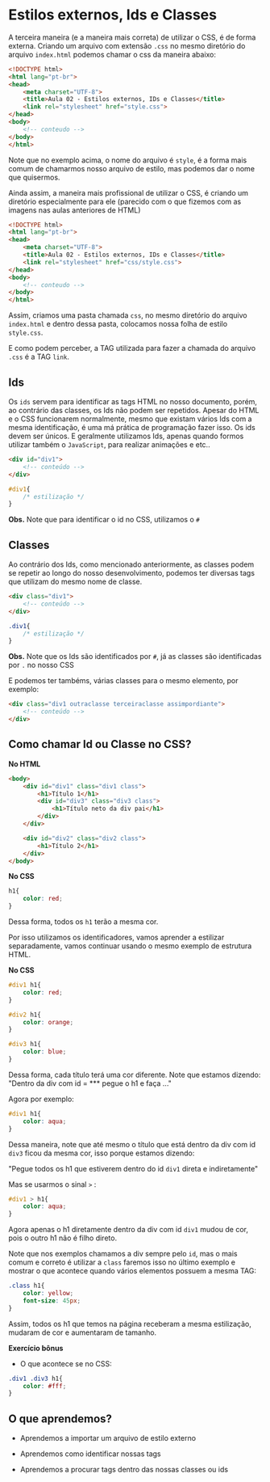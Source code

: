 # Estilos externos, Ids e Classes

A terceira maneira (e a maneira mais correta) de utilizar o CSS, é de forma externa.
Criando um arquivo com extensão `.css` no mesmo diretório do arquivo `index.html` podemos chamar o css da maneira abaixo:

```html
<!DOCTYPE html>
<html lang="pt-br">
<head>
    <meta charset="UTF-8">
    <title>Aula 02 - Estilos externos, IDs e Classes</title>
    <link rel="stylesheet" href="style.css">
</head>
<body>
    <!-- conteudo -->
</body>
</html>
```

Note que no exemplo acima, o nome do arquivo é `style`, é a forma mais comum de chamarmos nosso arquivo de estilo, mas podemos dar o nome que quisermos.

Ainda assim, a maneira mais profissional de utilizar o CSS, é criando um diretório especialmente para ele (parecido com o que fizemos com as imagens nas aulas anteriores de HTML)

```html
<!DOCTYPE html>
<html lang="pt-br">
<head>
    <meta charset="UTF-8">
    <title>Aula 02 - Estilos externos, IDs e Classes</title>
    <link rel="stylesheet" href="css/style.css">
</head>
<body>
    <!-- conteudo -->
</body>
</html>
```

Assim, criamos uma pasta chamada `css`, no mesmo diretório do arquivo `index.html` e dentro dessa pasta, colocamos nossa folha de estilo `style.css`.

E como podem perceber, a TAG utilizada para fazer a chamada do arquivo `.css` é a TAG `link`.



## Ids

Os `ids` servem para identificar as tags HTML no nosso documento, porém, ao contrário das classes, os Ids não podem ser repetidos.
Apesar do HTML e o CSS funcionarem normalmente, mesmo que existam vários Ids com a mesma identificação, é uma má prática de programação fazer isso. Os ids devem ser únicos.
E geralmente utilizamos Ids, apenas quando formos utilizar também o `JavaScript`, para realizar animações e etc..

```html
<div id="div1">
    <!-- conteúdo -->
</div>
```

```css
#div1{
    /* estilização */
}
```

**Obs.** Note que para identificar o id no CSS, utilizamos o `#` 



## Classes

Ao contrário dos Ids, como mencionado anteriormente, as classes podem se repetir ao longo do nosso desenvolvimento, podemos ter diversas tags que utilizam do mesmo nome de classe.

```html
<div class="div1">
    <!-- conteúdo -->
</div>
```

```css
.div1{
    /* estilização */
}
```

**Obs.** Note que os Ids são identificados por `#`, já as classes são identificadas por `.` no nosso CSS

E podemos ter tambéms, várias classes para o mesmo elemento, por exemplo:

```html
<div class="div1 outraclasse terceiraclasse assimpordiante">
    <!-- conteúdo -->
</div>
```



## Como chamar Id ou Classe no CSS?

**No HTML**

```html
<body>
    <div id="div1" class="div1 class">
        <h1>Título 1</h1>
        <div id="div3" class="div3 class">
            <h1>Título neto da div pai</h1>
        </div>
    </div>

    <div id="div2" class="div2 class">
        <h1>Título 2</h1>
    </div>
</body>
```

**No CSS**

```css
h1{
    color: red;
}
```

Dessa forma, todos os `h1` terão a mesma cor.

Por isso utilizamos os identificadores, vamos aprender a estilizar separadamente, vamos continuar usando o mesmo exemplo de estrutura HTML.



**No CSS**

```css
#div1 h1{
    color: red;
}

#div2 h1{
    color: orange;
}

#div3 h1{
    color: blue;
}
```

Dessa forma, cada título terá uma cor diferente. Note que estamos dizendo:
"Dentro da div com id = *** pegue o h1 e faça ..."



Agora por exemplo:

```css
#div1 h1{
    color: aqua;
}
```

Dessa maneira, note que até mesmo o título que está dentro da div com id `div3` ficou da mesma cor, isso porque estamos dizendo:

"Pegue todos os h1 que estiverem dentro do id `div1` direta e indiretamente"

Mas se usarmos o sinal `>` :

```css
#div1 > h1{
    color: aqua;
}
```

Agora apenas o h1 diretamente dentro da div com id `div1` mudou de cor, pois o outro h1 não é filho direto.



Note que nos exemplos chamamos a div sempre pelo `id`, mas o mais comum e correto é utilizar a `class` faremos isso no último exemplo e mostrar o que acontece quando vários elementos possuem a mesma TAG:

```css
.class h1{
    color: yellow;
    font-size: 45px;
}
```

Assim, todos os h1 que temos na página receberam a mesma estilização, mudaram de cor e aumentaram de tamanho.



**Exercício bônus**

- O que acontece se no CSS:

```css
.div1 .div3 h1{
    color: #fff;
}
```



## O que aprendemos?

- Aprendemos a importar um arquivo de estilo externo

- Aprendemos como identificar nossas tags

- Aprendemos a procurar tags dentro das nossas classes ou ids


